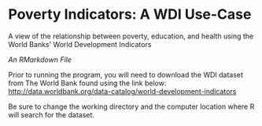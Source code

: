 # Poverty Indicators: A WDI Use-Case
A view of the relationship between poverty, education, and health using the World Banks' World Development Indicators

*An RMarkdown File*

Prior to running the program, you will need to download the WDI dataset from The World Bank found using the link below:
http://data.worldbank.org/data-catalog/world-development-indicators

Be sure to change the working directory and the computer location where R will search for the dataset.

